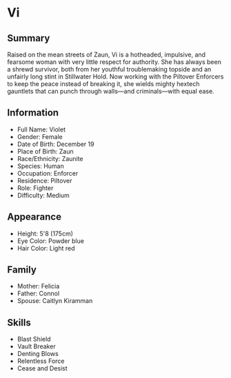 # Vi

## Summary
Raised on the mean streets of Zaun, Vi is a hotheaded, impulsive, and fearsome 
woman with very little respect for authority. She has always been a shrewd 
survivor, both from her youthful troublemaking topside and an unfairly long 
stint in Stillwater Hold. Now working with the Piltover Enforcers to keep the 
peace instead of breaking it, she wields mighty hextech gauntlets that can 
punch through walls—and criminals—with equal ease.

## Information
- Full Name: Violet
- Gender: Female
- Date of Birth: December 19
- Place of Birth: Zaun
- Race/Ethnicity: Zaunite
- Species: Human
- Occupation: Enforcer
- Residence: Piltover
- Role: Fighter
- Difficulty: Medium

## Appearance
- Height: 5'8 (175cm)
- Eye Color: Powder blue
- Hair Color: Light red

## Family
- Mother: Felicia
- Father: Connol
- Spouse: Caitlyn Kiramman

## Skills
- Blast Shield
- Vault Breaker
- Denting Blows
- Relentless Force
- Cease and Desist